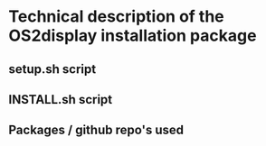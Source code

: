 # Technical description of the OS2display installation package

## setup.sh script

## INSTALL.sh script

## Packages / github repo's used
